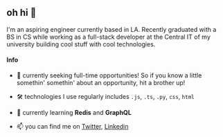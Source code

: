 ## oh hi 👋
 
I'm an aspiring engineer currently based in LA. Recently graduated with a BS in CS while working as a full-stack developer at the Central IT of my university building cool stuff with cool technologies. 

#### Info
- 🏢 currently seeking full-time opportunities! So if you know a little somethin' somethin' about an opportunity, hit a brother up!

- 🛠 technologies I use regularly includes `.js`, `.ts`, `.py`, `css`, `html`

- 🚀 currently learning **Redis** and **GraphQL**

- 📫 you can find me on [Twitter](https://twitter.com/isaac_teh), [Linkedin](https://linkedin.com/in/isaactxw)
